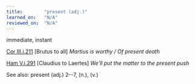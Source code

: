 ```yaml
---
title:        "present (adj.)"
learned_on:   "N/A"
reviewed_on:  "N/A"
---
```


immediate, instant

[Cor III.i.211](https://www.shakespeareswords.com/Public/Play.aspx?Act=3&Scene=1&WorkId=3#122845) \[Brutus to all\] *Martius is worthy / Of present death*

[Ham V.i.291](https://www.shakespeareswords.com/Public/Play.aspx?Act=5&Scene=1&WorkId=2#119678) \[Claudius to Laertes\] *We'll put the matter to the present push*

See also: present (adj.) 2--7, (n.), (v.)

